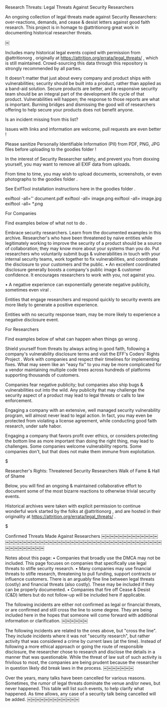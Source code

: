 
Research Threats: Legal Threats Against Security Researchers

An ongoing collection of legal threats made against Security Researchers: over-reactions, demands, and cease & desist letters against good faith research. This project is in homage to @attritionorg great work in documenting historical researcher threats.

￼

Includes many historical legal events copied with permission from @attritionorg , originally at https://attrition.org/errata/legal_threats/ , which is still maintained. Crowd-sourcing this data through this repository is strongly recommended by all parties.

It doesn't matter that just about every company and product ships with vulnerabilities; security should be built into a product, rather than applied as a band-aid solution. Secure products are better, and a responsive security team should be an integral part of the development life cycle of that product. Vulnerabilities will happen; the response to those reports are what is important. Burning bridges and dismissing the good will of researchers offering to help secure your products does not benefit anyone.

Is an incident missing from this list?

Issues with links and information are welcome, pull requests are even better !

Please sanitize Personally Identifiable Information (PII) from PDF, PNG, JPG files before uploading to the goodies folder !

In the interest of Security Researcher safety, and prevent you from doxxing yourself, you may want to remove all EXIF data from uploads.

From time to time, you may wish to upload documents, screenshots, or even photographs to the goodies folder .

See ExifTool installation instructions here in the goodies folder .

exiftool -all='' document.pdf
exiftool -all= image.png
exiftool -all= image.jpg
exiftool -all= *.png



For Companies

Find examples below of what not to do .

Embrace security researchers. Learn from the documented examples in this archive. Researcher's who have been threatened by naive entities while legitimately working to improve the security of a product should be a source of collaboration; they may know more about your systems than you do. Put researchers who voluntarily submit bugs & vulnerabilities in touch with your internal security teams, work together to fix vulnerabilities, and coordinate the disclosure to your customers and the public.
• 
An excellent coordinated disclosure generally boosts a company's public image & customer confidence. It encourages researchers to work with you, not against you.

• 
A negative experience can exponentially generate negative publicity, sometimes even viral .

Entities that engage researchers and respond quickly to security events are more likely to generate a positive experience.

Entities with no security response team, may be more likely to experience a negative disclosure event.

For Researchers

Find examples below of what can happen when things go wrong .

Shield yourself from threats by always acting in good faith, following a company's vulnerability disclosure terms and visit the EFF's Coders' Rights Project . Work with companies and respect their timelines for implementing fixes. What may seem like an "easy fix" to you may be more complicated for a vendor maintaining multiple code trees across hundreds of platforms supporting thousands of customers.

Companies fear negative publicity; but companies also ship bugs & vulnerabilities out into the wild. Any publicity that may challenge the security aspect of a product may lead to legal threats or calls to law enforcement.

Engaging a company with an extensive, well managed security vulnerability program, will almost never lead to legal action. In fact, you may even be protected from violating a license agreement, while conducting good faith research, under safe habor.

Engaging a company that favors profit over ethics, or considers protecting the bottom line as more important than doing the right thing, may lead to challenges. Some companies welcome vulnerability reports. Some companies don't, but that does not make them immune from exploitation.

$

Researcher's Rights: Threatened Security Researchers Walk of Fame & Hall of Shame

Below, you will find an ongoing & maintained collaborative effort to document some of the most bizarre reactions to otherwise trivial security events.

Historical archives were taken with explicit permission to continue wonderful work started by the folks at @attritionorg , and are hosted in their originality at https://attrition.org/errata/legal_threats/ .

$

Confirmed Threats Made Against Researchers
￼￼￼￼￼￼￼￼￼￼￼￼￼￼￼￼￼￼￼￼￼￼￼￼￼￼￼￼￼￼￼￼￼￼￼￼￼￼￼￼￼￼￼￼￼￼￼￼￼￼￼￼￼￼￼￼￼￼

Notes about this page:
• Companies that broadly use the DMCA may not be included. This page focuses on companies that specifically use legal threats to stifle security research.
• Many companies may use financial threats to stifle research, threatening to pull funding, support contracts or influence customers. There is an arguably fine line between legal threats (costly) and financial threats (also costly). These may be included if they can be properly documented.
• Companies that fire off Cease & Desist (C&D) letters but do not follow-up will be included here if applicable.

The following incidents are either not confirmed as legal or financial threats, or are confirmed and still cross the line to some degree. They are being included here in the hopes that someone will come forward with additional information or clarification.
￼￼￼￼￼￼

The following incidents are related to the ones above, but "cross the line". They include incidents where it was not "security research", but rather activity that was considered a crime by current laws (at the time). Instead of following a more ethical approach or going the route of responsible disclosure, the researcher chose to research and disclose the details in a manner that was questionable. While the threat of law suit of such activity is frivilous to most, the companies are being prudent because the researcher in question likely did break laws in the process.
￼￼￼￼￼￼￼

Over the years, many talks have been cancelled for various reasons. Sometimes, the rumor of legal threats dominate the venue and/or news, but never happened. This table will list such events, to help clarify what happened. As time allows, any case of a security talk being cancelled will be added.
￼￼￼￼￼￼￼￼￼￼￼￼
